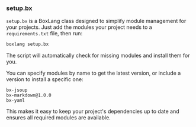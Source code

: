 
### setup.bx

`setup.bx` is a BoxLang class designed to simplify module management for your projects. Just add the modules your project needs to a `requirements.txt` file, then run:

```bash
boxlang setup.bx
```

The script will automatically check for missing modules and install them for you.

You can specify modules by name to get the latest version, or include a version to install a specific one:

```text
bx-jsoup
bx-markdown@1.0.0
bx-yaml
```

This makes it easy to keep your project's dependencies up to date and ensures all required modules are available.
